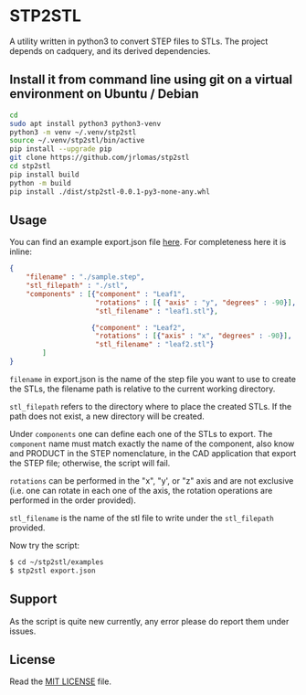 
# STP2STL

A utility written in python3 to convert STEP files to STLs.  The project depends on cadquery, and its derived dependencies. 

## Install it from command line using git on a virtual environment on Ubuntu / Debian

```bash
cd
sudo apt install python3 python3-venv
python3 -m venv ~/.venv/stp2stl
source ~/.venv/stp2stl/bin/active
pip install --upgrade pip
git clone https://github.com/jrlomas/stp2stl
cd stp2stl
pip install build
python -m build
pip install ./dist/stp2stl-0.0.1-py3-none-any.whl
```

## Usage

You can find an example export.json file [here](http://github.com/jrlomas/stp2stl/examples/export.json).  For completeness here it is inline:
```json
{
    "filename" : "./sample.step",
    "stl_filepath" : "./stl",
    "components" : [{"component" : "Leaf1",
                     "rotations" : [{ "axis" : "y", "degrees" : -90}],
                     "stl_filename" : "leaf1.stl"},

                    {"component" : "Leaf2",
                     "rotations" : [{"axis" : "x", "degrees" : -90}],
                     "stl_filename" : "leaf2.stl"}
        ]
}
```

``filename`` in export.json is the name of the step file you want to use to create the STLs, the filename path is relative to the current working directory.

``stl_filepath`` refers to the directory where to place the created STLs.  If the path does not 
exist, a new directory will be created.

Under ``components`` one can define each one of the STLs to export.  The ``component`` name must match exactly the name of the component, also know and PRODUCT in the STEP nomenclature, in the CAD application that export the STEP file; otherwise, the script will fail.

``rotations`` can be performed in the "x", "y', or "z" axis and are not exclusive (i.e. one can rotate in each one of the axis, the rotation operations are performed in the order provided).

``stl_filename`` is the name of the stl file to write under the ``stl_filepath`` provided.

Now try the script:

```bash
$ cd ~/stp2stl/examples
$ stp2stl export.json
```

## Support

As the script is quite new currently, any error please do report them under issues.

## License

Read the [MIT LICENSE](LICENSE.md) file.